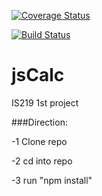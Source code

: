 [![Coverage Status](https://coveralls.io/repos/github/ashili/jsCalc/badge.svg?branch=main)](https://coveralls.io/github/ashili/jsCalc?branch=main)

[![Build Status](https://travis-ci.com/ashili/jsCalc.svg?branch=main)](https://travis-ci.com/ashili/jsCalc)
# jsCalc
IS219 1st project

###Direction:

-1 Clone repo

-2 cd into repo

-3 run "npm install"


